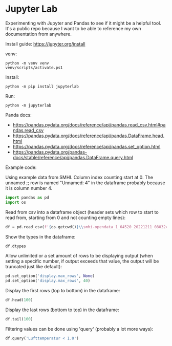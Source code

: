 # Jupyter Lab #

Experimenting with Jupyter and Pandas to see if it might be a helpful tool. It's a public repo because I want to be able to reference my own documentation from anywhere.

Install guide: https://jupyter.org/install

venv:
~~~console
python -m venv venv
venv/scripts/activate.ps1
~~~

Install:
~~~console
python -m pip install jupyterlab
~~~

Run:
~~~console
python -m jupyterlab
~~~

Panda docs:
* https://pandas.pydata.org/docs/reference/api/pandas.read_csv.html#pandas.read_csv
* https://pandas.pydata.org/docs/reference/api/pandas.DataFrame.head.html
* https://pandas.pydata.org/docs/reference/api/pandas.set_option.html
* https://pandas.pydata.org/pandas-docs/stable/reference/api/pandas.DataFrame.query.html

Example code:

Using example data from SMHI. Column index counting start at 0. The unnamed ;; row is named "Unnamed: 4" in the dataframe probably because it is column number 4.

~~~python
import pandas as pd
import os
~~~

Read from csv into a dataframe object (header sets which row to start to read from, starting from 0 and not counting empty lines):
~~~python
df = pd.read_csv(f'{os.getcwd()}\\smhi-opendata_1_64520_20221211_080324.csv', delimiter=';', header=7, dtype={'Unnamed: 4': 'string', 'Tidsutsnitt:': 'string'})
~~~

Show the types in the dataframe:
~~~python
df.dtypes
~~~

Allow unlimited or a set amount of rows to be displaying output (when setting a specific number, if output exceeds that value, the output will be truncated just like default):
~~~python
pd.set_option('display.max_rows', None)
pd.set_option('display.max_rows', 40)
~~~

Display the first rows (top to bottom) in the dataframe:
~~~python
df.head(100)
~~~

Display the last rows (bottom to top) in the dataframe:
~~~python
df.tail(100)
~~~

Filtering values can be done using 'query' (probably a lot more ways):
~~~python
df.query('Lufttemperatur < 1.0')
~~~